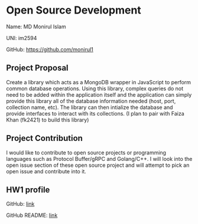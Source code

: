 # Open Source Development

Name: MD Monirul Islam

UNI: im2594

GitHub: <https://github.com/monirul1>

## Project Proposal

Create a library which acts as a MongoDB wrapper in JavaScript to perform common database operations. Using this library, complex queries do not need to be added within the application itself and the application can simply provide this library all of the database information needed (host, port, collection name, etc). The library can then intialize the database and provide interfaces to interact with its collections. (I plan to pair with Faiza Khan (fk2421) to build this library)

## Project Contribution

I would like to contribute to open source projects or programming languages such as Protocol Buffer/gRPC and Golang/C++. I will look into the open issue section of these open source project and will attempt to pick an open issue and contribute into it. 

## HW1 profile 
GitHub: [link](https://github.com/monirul1)

GitHub README: [link](https://github.com/monirul1/monirul1/blob/main/README.md)
